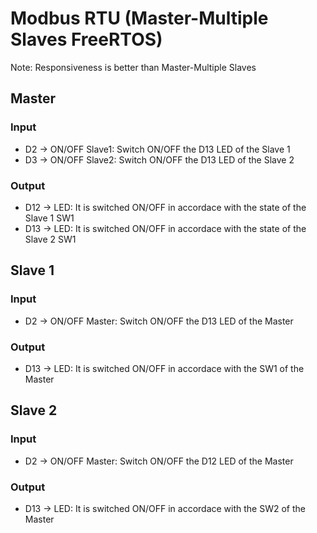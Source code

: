 # Modbus RTU (Master-Multiple Slaves FreeRTOS)

Note: Responsiveness is better than Master-Multiple Slaves

## Master
### Input
* D2 -> ON/OFF Slave1: Switch ON/OFF the D13 LED of the Slave 1
* D3 -> ON/OFF Slave2: Switch ON/OFF the D13 LED of the Slave 2

### Output
* D12 -> LED: It is switched ON/OFF in accordace with the state of the Slave 1 SW1
* D13 -> LED: It is switched ON/OFF in accordace with the state of the Slave 2 SW1



## Slave 1
### Input
* D2 -> ON/OFF Master: Switch ON/OFF the D13 LED of the Master

### Output
* D13 -> LED: It is switched ON/OFF in accordace with the SW1 of the Master



## Slave 2
### Input
* D2 -> ON/OFF Master: Switch ON/OFF the D12 LED of the Master

### Output
* D13 -> LED: It is switched ON/OFF in accordace with the SW2 of the Master




